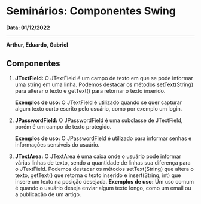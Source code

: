 # Seminários: Componentes Swing

**Data: 01/12/2022**

---
**Arthur, Eduardo, Gabriel**
## Componentes

1. **JTextField:** O JTextField é um campo de texto em que se pode informar uma string em uma linha. Podemos destacar os métodos setText(String) para alterar o texto e getText() para retornar o texto inserido.

    **Exemplos de uso:** O JTextField é utilizado quando se quer capturar algum texto curto escrito pelo usuário, como por exemplo um login.
2. **JPasswordField:** O JPasswordField é uma subclasse de JTextField, porém é um campo de texto protegido.

   **Exemplos de uso:** O JPasswordField é utilizado para informar senhas e informações sensíveis do usuário.
3. **JTextArea:** O JTextArea é uma caixa onde o usuário pode informar várias linhas de texto, sendo a quantidade de linhas sua diferença para o JTextField. Podemos destacar os métodos setText(String) que altera o texto, getText() que retorna o texto inserido e insert(String, int) que insere um texto na posição desejada.
    **Exemplos de uso:** Um uso comum é quando o usuário deseja enviar algum texto longo, como um email ou a publicação de um artigo.
